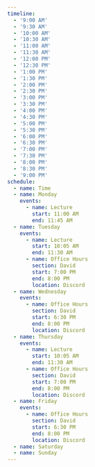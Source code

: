 ```yaml
---
timeline:
  - '9:00 AM'
  - '9:30 AM'
  - '10:00 AM'
  - '10:30 AM'
  - '11:00 AM'
  - '11:30 AM'
  - '12:00 PM'
  - '12:30 PM'
  - '1:00 PM'
  - '1:30 PM'
  - '2:00 PM'
  - '2:30 PM'
  - '3:00 PM'
  - '3:30 PM'
  - '4:00 PM'
  - '4:30 PM'
  - '5:00 PM'
  - '5:30 PM'
  - '6:00 PM'
  - '6:30 PM'
  - '7:00 PM'
  - '7:30 PM'
  - '8:00 PM'
  - '8:30 PM'
  - '9:00 PM'
schedule:
  - name: Time
  - name: Monday
    events:
      - name: Lecture
        start: 11:00 AM
        end: 11:45 AM
  - name: Tuesday
    events:
      - name: Lecture 
        start: 10:05 AM
        end: 11:30 AM
      - name: Office Hours
        section: David
        start: 7:00 PM
        end: 8:00 PM
        location: Discord
  - name: Wednesday
    events:
      - name: Office Hours
        section: David
        start: 6:30 PM
        end: 8:00 PM
        location: Discord
  - name: Thursday
    events:
      - name: Lecture 
        start: 10:05 AM
        end: 11:30 AM
      - name: Office Hours
        section: David
        start: 7:00 PM
        end: 8:00 PM
        location: Discord
  - name: Friday
    events:
      - name: Office Hours
        section: David
        start: 6:30 PM
        end: 8:00 PM
        location: Discord
  - name: Saturday
  - name: Sunday
---
```

